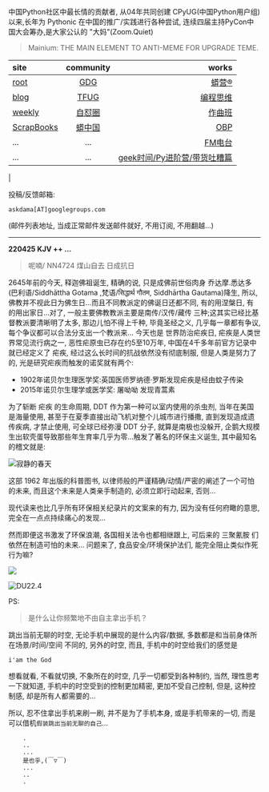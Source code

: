 中国Python社区中最长情的贡献者, 从04年共同创建 CPyUG(中国Python用户组)以来,长年为 Pythonic 在中国的推广/实践进行各种尝试, 连续四届主持PyCon中国大会筹办,是大家公认的 "大妈"(Zoom.Quiet)

> Mainium: THE MAIN ELEMENT TO ANTI-MEME FOR UPGRADE TEME.

| site | community | works |
| :-----| :----: | ----: |
| [root](http://zoomquiet.io/) | [GDG](https://blog.zhgdg.org/) | [蟒营®](https://doc.101.camp/) |
| [blog](https://blog.zoomquiet.io/pages/zoomquiet.html) | [TFUG](http://zh.tfug.world/) | [编程思维](https://py.101.camp/) |
| [weekly](http://weekly.pychina.org/) | [自怼圈](https://du.101.camp/) | [作曲班](https://mu.101.camp/) |
| [ScrapBooks](https://zoomquiet.io/collection.html) | [蟒中国](https://pychina.org/) | [OBP](https://zoomquiet.io/obp/index.html) |
| ... | ... | [FM电台](https://fm.101.camp/) |
| ... | ... | [geek时间/Py进阶营/带货吐糟篇](https://fm.101.camp/2020/geek2py-dama.html) 
 |


投稿/反馈邮箱:

    askdama[AT]googlegroups.com

(邮件列表地址, 
当成正常邮件发送邮件就好, 不用订阅, 不用翻越...)



---------------------------------------------------
**220425 KJV ++ ...**


> 呢喃/ NN4724  煤山自去 日成抗日




2645年前的今天, 释迦佛祖诞生, 精确的说, 只是成佛前世俗肉身 乔达摩.悉达多(巴利语/Siddhāttha Gotama ,梵语/सिद्धार्थ गौतम, Siddhārtha Gautama)降生, 所以, 佛教并不视此日为佛生日...而且不同教派定的佛诞日还都不同, 有的用涅槃日, 有的用出家日...对了, 一般主要佛教教派主要是南传/汉传/藏传 三种;这其实已经比基督教派要清晰明了太多, 那边儿怕不得上千种, 毕竟圣经之义, 几乎每一章都有争议, 每个争议都可以合法分支出一个教派来...
今天也是 世界防治疟疾日, 疟疾是人类世界常见流行病之一, 恶性疟原虫已存在约5至10万年, 中国在4千多年前官方记录中就已经定义了 疟疾, 经过这么长时间的抗战依然没有彻底制服, 但是人类是努力了的, 光是研究疟疾而触发的诺奖就有两个:
+ 1902年诺贝尔生理医学奖:英国医师罗纳德·罗斯发现疟疾是经由蚊子传染
+ 2015年诺贝尔生理学或医学奖: 屠呦呦 发现青蒿素

为了斩断 疟疾 的生命周期, DDT 作为第一种可以室内使用的杀虫剂, 当年在美国是海量使用, 甚至于在夏季直接出动飞机对整个儿城市进行播撒, 直到发现造成遗传疾病, 才禁止使用, 可全球已经弥漫 DDT 分子, 就算是南极也没躲开, 企鹅大规模生出软壳蛋导致那些年生育率几乎为零...触发了著名的环保主义诞生, 其中最知名的稽文就是:

![寂静的春天](https://ipic.zoomquiet.top/2022-04-24-zshot%202022-04-24%2008.34.47.jpg)

这部 1962 年出版的科普图书, 以律师般的严谨精确/动情/严密的阐述了一个可怕的未来, 而且这个未来是人类亲手制造的, 必须立即行动起来, 否则...

现代读来也比几乎所有环保相关纪录片的文案来的有力, 因为没有任何府瞰的意思, 完全在一点点持续痛心的发现...

然而即便这书激发了环保浪潮, 各国相关法令也都相继跟上, 可后来的 三聚氰胺 们依然在制造可怕的未来...
问题来了, 食品安全/环境保护法们, 能完全阻止​类似作死行为嘛?



![](https://ipic.zoomquiet.top/2022-04-24-zq42-today-card-2204.025.jpeg)




![DU22.4](https://ipic.zoomquiet.top/2022-03-31-220331DU6y_zip.jpg!/fw/420)





PS:
> 是什么让你频繁地不由自主拿出手机？

跳出当前无聊的时空,
无论手机中展现的是什么内容/数据,
多数都是和当前身体所在场景/时间/空间 不同的,
另外的时空,
而且, 手机中的时空给我们的感觉是

    i'am the God

想看就看, 不看就切换,
不象所在的时空, 几乎一切都受到各种制约,
当然,
理性思考一下就知道,
手机中的时空受到的控制更加精密, 更加不受自己控制,
但是, 这种控制感,
却是所有人都需要的...

所以, 
忍不住拿出手机来刷一刷,
并不是为了手机本身, 或是手机带来的一切,
而是可以借机`假装跳出当前无聊的自己`...



```
    .
    ..
    ...
    是也乎,(￣▽￣)
    ...
    ..
    .
```


